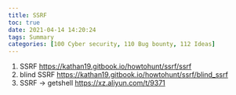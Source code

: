 ```yaml
---
title: SSRF
toc: true
date: 2021-04-14 14:20:24
tags: Summary
categories: [100 Cyber security, 110 Bug bounty, 112 Ideas]
---
```


1. SSRF https://kathan19.gitbook.io/howtohunt/ssrf/ssrf
1. blind SSRF https://kathan19.gitbook.io/howtohunt/ssrf/blind_ssrf
1. SSRF -> getshell https://xz.aliyun.com/t/9371
